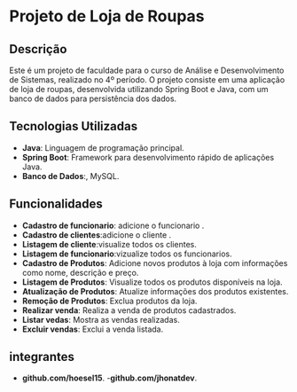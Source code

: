 # Projeto de Loja de Roupas

## Descrição

Este é um projeto de faculdade para o curso de Análise e Desenvolvimento de Sistemas, realizado no 4º período. O projeto consiste em uma aplicação de loja de roupas, desenvolvida utilizando Spring Boot e Java, com um banco de dados para persistência dos dados.

 ## Tecnologias Utilizadas

 - **Java**: Linguagem de programação principal.
 - **Spring Boot**: Framework para desenvolvimento rápido de aplicações Java.
 - **Banco de Dados**:, MySQL.

## Funcionalidades
 - **Cadastro de funcionario**: adicione o funcionario .
 - **Cadastro de clientes**:adicione o cliente .
 - **Listagem de cliente**:visualize todos os clientes.
 - **Listagem de funcionario**:vizualize todos os funcionarios.
 - **Cadastro de Produtos**: Adicione novos produtos à loja com informações como nome, descrição e preço.
 - **Listagem de Produtos**: Visualize todos os produtos disponíveis na loja.
 - **Atualização de Produtos**: Atualize informações dos produtos existentes.
 - **Remoção de Produtos**: Exclua produtos da loja.
 - **Realizar venda**: Realiza a venda de produtos cadastrados.
 - **Listar vedas**: Mostra as vendas realizadas.
 - **Excluir vendas**: Exclui a venda listada.  
  ## integrantes
  
- **github.com/hoesel15**.
-**github.com/jhonatdev**.


